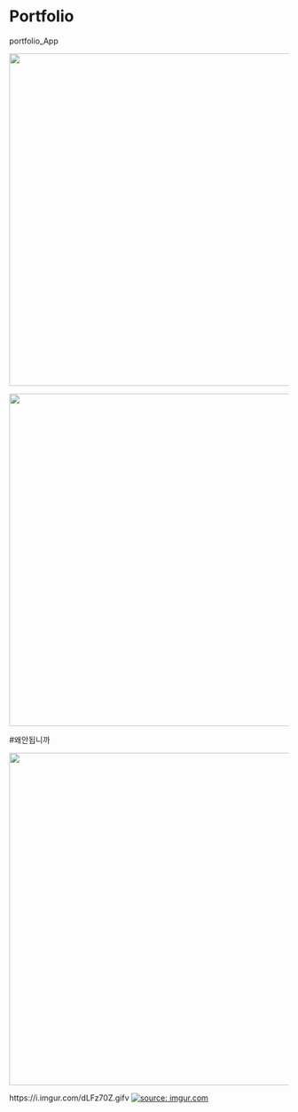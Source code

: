 # Portfolio
portfolio_App
<p align="center"><img width="600" src="https://i.imgur.com/m4RmjCp.gif"></p>
<p align="center"><img width="600" src="https://i.imgur.com/m4RmjCp.gif"></p>
#왜안됩니까
<p align="center"><img width="600" src="https://i.imgur.com/dLFz70Z.gifv"></p>
https://i.imgur.com/dLFz70Z.gifv
<a href="https://imgur.com/dLFz70Z"><img src="https://i.imgur.com/dLFz70Z.gif" title="source: imgur.com" /></a>

 
 
 
